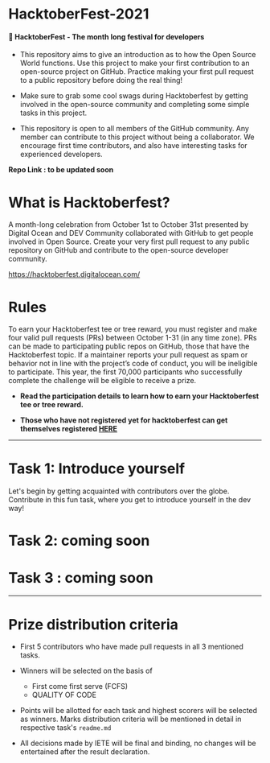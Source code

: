 # HacktoberFest-2021

#### 🎯 HacktoberFest - The month long festival for developers
- This repository aims to give an introduction as to how the Open Source World functions. Use this project to make your first contribution to an open-source project on GitHub. Practice making your first pull request to a public repository before doing the real thing!

- Make sure to grab some cool swags during Hacktoberfest by getting involved in the open-source community and completing some simple tasks in this project.

- This repository is open to all members of the GitHub community. Any member can contribute to this project without being a collaborator. We encourage first time contributors, and also have interesting tasks for experienced developers.

 <b>Repo Link : to be updated soon</b>

 # <b>What is Hacktoberfest?</b>

 A month-long celebration from October 1st to October 31st presented by Digital Ocean and DEV Community collaborated with GitHub to get people involved in Open Source. Create your very first pull request to any public repository on GitHub and contribute to the open-source developer community.

 https://hacktoberfest.digitalocean.com/

 # Rules
To earn your Hacktoberfest tee or tree reward, you must register and make four valid pull requests (PRs) between October 1-31 (in any time zone). PRs can be made to participating public repos on GitHub, those that have the Hacktoberfest topic. If a maintainer reports your pull request as spam or behavior not in line with the project’s code of conduct, you will be ineligible to participate. This year, the first 70,000 participants who successfully complete the challenge will be eligible to receive a prize.

 
- <b>Read the participation details to learn how to earn your Hacktoberfest tee or tree reward. </b>

- <b>Those who have not registered yet for hacktoberfest can get themselves registered <a href="https://hacktoberfest.digitalocean.com/register">HERE</a></b>
 <hr>
 
 # Task 1: Introduce yourself
 Let's begin by getting acquainted with contributors over the globe. Contribute in this fun task, where you get to introduce yourself in the dev way!
 # Task 2: coming soon
 # Task 3 : coming soon
 <hr>
 
 # Prize distribution criteria

 - First 5 contributors who have made pull requests in all 3 mentioned tasks.

 - Winners will be selected on the basis of
     - First come first serve (FCFS)
     - QUALITY OF CODE

 - Points will be allotted for each task and highest scorers will be selected as winners. Marks distribution criteria will be mentioned in detail in respective task's `readme.md`

 - All decisions made by IETE will be final and binding, no changes will be entertained after the result declaration.
